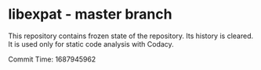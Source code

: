 # libexpat - master branch

This repository contains frozen state of the repository.
Its history is cleared. It is used only for static code
analysis with Codacy.

Commit Time: 1687945962